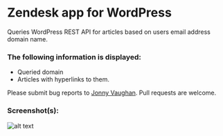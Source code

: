 # Zendesk app for WordPress

Queries WordPress REST API for articles based on users email address domain name.

### The following information is displayed:

* Queried domain
* Articles with hyperlinks to them.

Please submit bug reports to [Jonny Vaughan](jonny@10degrees.uk). Pull requests are welcome.

### Screenshot(s):
![alt text](https://github.com/10degreesuk/zd-wp/blob/master/assets/screenshot.png?raw=true "Screenshot")
